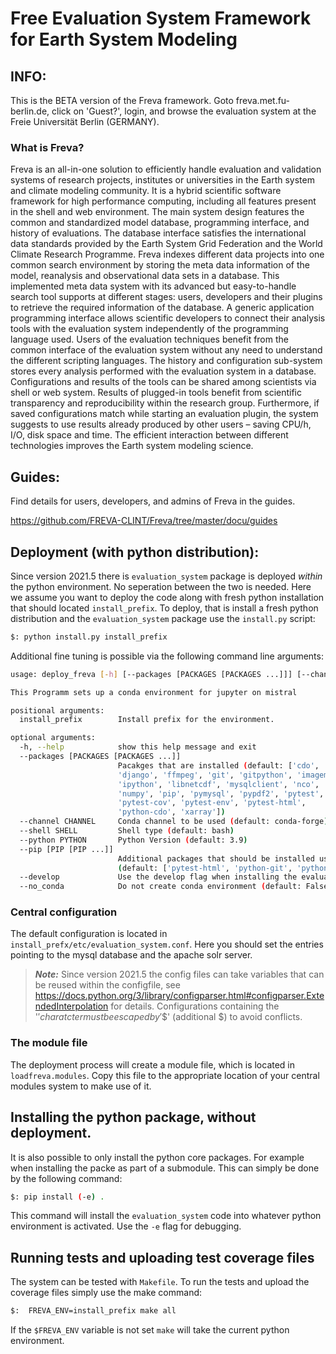 # Free Evaluation System Framework for Earth System Modeling

## INFO:
This is the BETA version of the Freva framework. Goto freva.met.fu-berlin.de, click on 'Guest?', login, and browse the evaluation system at the Freie Universität Berlin (GERMANY).

### What is Freva?
Freva is an all-in-one solution to efficiently handle evaluation and validation systems of research projects, institutes or universities in the Earth system and climate modeling community. It is a hybrid scientific software framework for high performance computing, including all features present in the shell and web environment. The main system design features the common and standardized model database, programming interface, and history of evaluations. The database interface satisfies the international data standards provided by the Earth System Grid Federation and the World Climate Research Programme. Freva indexes different data projects into one common search environment by storing the meta data information of the model, reanalysis and observational data sets in a database. This implemented meta data system with its advanced but easy-to-handle search tool supports at different stages: users, developers and their plugins to retrieve the required information of the database. A generic application programming interface allows scientific developers to connect their analysis tools with the evaluation system independently of the programming language used. Users of the evaluation techniques benefit from the common interface of the evaluation system without any need to understand the different scripting languages. The history and configuration sub-system stores every analysis performed with the evaluation system in a database. Configurations and results of the tools can be shared among scientists via shell or web system. Results of plugged-in tools benefit from scientific transparency and reproducibility within the research group. Furthermore, if saved configurations match while starting an evaluation plugin, the system suggests to use results already produced by other users – saving CPU/h, I/O, disk space and time. The efficient interaction between different technologies improves the Earth system modeling science.

## Guides:
Find details for users, developers, and admins of Freva in the guides.

https://github.com/FREVA-CLINT/Freva/tree/master/docu/guides

## Deployment (with python distribution):

Since version 2021.5 there is `evaluation_system` package is deployed *within*
the python environment. No seperation between the two is needed. Here we assume
you want to deploy the code along with fresh python installation that should
located `install_prefix`. To deploy, that is install a fresh python distribution
and the `evaluation_system` package use the `install.py` script:

```bash
$: python install.py install_prefix
```

Additional fine tuning is possible via the following command line arguments:

```bash
usage: deploy_freva [-h] [--packages [PACKAGES [PACKAGES ...]]] [--channel CHANNEL] [--shell SHELL] [--python PYTHON] [--pip [PIP [PIP ...]]] [--develop] [--no_conda] install_prefix

This Programm sets up a conda environment for jupyter on mistral

positional arguments:
  install_prefix        Install prefix for the environment.

optional arguments:
  -h, --help            show this help message and exit
  --packages [PACKAGES [PACKAGES ...]]
                        Pacakges that are installed (default: ['cdo', 'conda', 'configparser',
                        'django', 'ffmpeg', 'git', 'gitpython', 'imagemagick',
                        'ipython', 'libnetcdf', 'mysqlclient', 'nco', 'netcdf4',
                        'numpy', 'pip', 'pymysql', 'pypdf2', 'pytest',
                        'pytest-cov', 'pytest-env', 'pytest-html',
                        'python-cdo', 'xarray'])
  --channel CHANNEL     Conda channel to be used (default: conda-forge)
  --shell SHELL         Shell type (default: bash)
  --python PYTHON       Python Version (default: 3.9)
  --pip [PIP [PIP ...]]
                        Additional packages that should be installed using pip
                        (default: ['pytest-html', 'python-git', 'python-swiftclient'])
  --develop             Use the develop flag when installing the evaluation_system package (default: False)
  --no_conda            Do not create conda environment (default: False)
```

### Central configuration

The default configuration is located in `install_prefx/etc/evaluation_system.conf`.
Here you should set the entries pointing to the mysql database and the apache solr server.

> **_Note:_** Since version 2021.5 the config files can take variables that can be reused within the configfile, see https://docs.python.org/3/library/configparser.html#configparser.ExtendedInterpolation for details. Configurations containing the '$' charatcter must be escaped by '$$' (additional $) to avoid conflicts.

### The module file
The deployment process will create a module file, which is located in `loadfreva.modules`. Copy this file to the appropriate location of your central modules system to make use of it.

## Installing the python package, without deployment.

It is also possible to only install the python core packages. For example when installing the packe as part of a submodule. This can simply be done by the following command:

```bash
$: pip install (-e) .
```

This command will install the `evaluation_system` code into whatever python environment is activated. Use the `-e` flag for debugging.

## Running tests and uploading test coverage files

The system can be tested with `Makefile`. To run the tests and upload the coverage files simply use the make command:

```bash
$:  FREVA_ENV=install_prefix make all
```
If the `$FREVA_ENV` variable is not set `make` will take the current python environment. 

